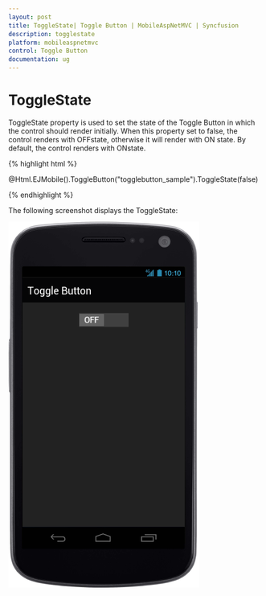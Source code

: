 ```yaml
---
layout: post
title: ToggleState| Toggle Button | MobileAspNetMVC | Syncfusion
description: togglestate
platform: mobileaspnetmvc
control: Toggle Button
documentation: ug
---
```


# ToggleState

ToggleState property is used to set the state of the Toggle Button in which the control should render initially. When this property set to false, the control renders with OFFstate, otherwise it will render with ON state. By default, the control renders with ONstate.

{% highlight html %}

@Html.EJMobile().ToggleButton("togglebutton_sample").ToggleState(false)

{% endhighlight %}

The following screenshot displays the ToggleState:

![C:/Users/vincentxavier/Desktop/Work/Documentation/Complete Doc/ToggleButton/images/android_1.png](ToggleState_images/ToggleState_img1.png)



